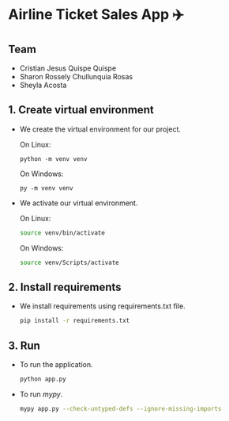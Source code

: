 # Airline Ticket Sales App :airplane:

## Team 

- Cristian Jesus Quispe Quispe
- Sharon Rossely Chullunquia Rosas
- Sheyla Acosta

## 1. Create virtual environment

* We create the virtual environment for our project.

  On Linux:

  ``` 
  python -m venv venv
  ````

  On Windows:

  ``` 
  py -m venv venv
  ````
  
* We activate our virtual environment.

  On Linux:

  ```bash
  source venv/bin/activate
  ````

  On Windows:

  ```bash
  source venv/Scripts/activate
  ````

## 2. Install requirements

* We install requirements using requirements.txt file.

  ```bash
  pip install -r requirements.txt
  ````

## 3. Run

* To run the application.

  ```bash
  python app.py
  ````
* To run _mypy_.

  ```bash
  mypy app.py --check-untyped-defs --ignore-missing-imports
  ````
